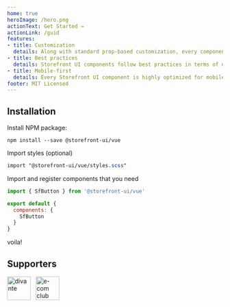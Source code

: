 ```yaml
---
home: true
heroImage: /hero.png
actionText: Get Started →
actionLink: /guid
features:
- title: Customization
  details: Along with standard prop-based customization, every component has a set of slots that let you replace any part of it with your own images, icons or even custom HTML markup.
- title: Best practices
  details: Storefront UI components follow best practices in terms of design and code. Every component is based on the Google Retail UX Playbook and is accessibility-friendly. You’re importing ONLY what you need, and in a raw format which means you can benefit from all build-time optimizations like tree shaking or grouping common chunks.
- title: Mobile-first
  details: Every Storefront UI component is highly optimized for mobile user experience and in many cases behaves completely different on desktop and mobile. Select list becomes full-screen drop-down, tabs are becoming accordion etc.
footer: MIT Licensed
---
```


## Installation

Install NPM package:
```
npm install --save @storefront-ui/vue
```
Import styles (optional)
```scss
import "@storefront-ui/vue/styles.scss"
```
Import and register components that you need
```js
import { SfButton } from '@storefront-ui/vue'

export default {
  components: {
    SfButton
  }
}
```
voila!

## Supporters
<a href="https://divante.co"><img src="https://raw.githubusercontent.com/DivanteLtd/storefront-ui/master/packages/vue/docs/assets/logo-divante.svg" alt="divante" height="55px"></a>&nbsp;&nbsp;
<a href="https://developers.e-com.plus/"><img src="https://developers.e-com.plus/src/assets/img/logo-dark.png" alt="e-com club" height="55px"></a>

